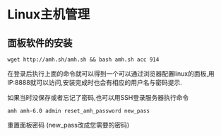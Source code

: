 # Linux主机管理

## 面板软件的安装

```text
wget http://amh.sh/amh.sh && bash amh.sh acc 914 
```

在登录后执行上面的命令就可以得到一个可以通过浏览器配置linux的面板,用IP:8888就可以访问,安装完成时也会有相应的用户名与密码提示.

如果当时没保存或者忘记了密码,也可以用SSH登录服务器执行命令

```text
amh amh-6.0 admin reset_amh_password new_pass
```

重置面板密码 \(new\_pass改成您需要的密码\)

